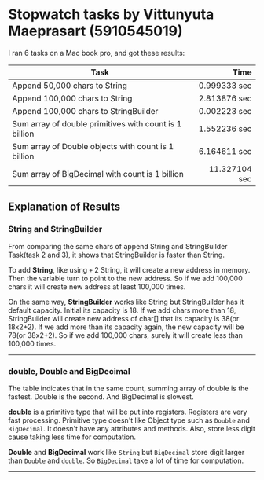 # Stopwatch tasks by Vittunyuta Maeprasart (5910545019)
I ran 6 tasks on a Mac book pro, and got these results:

Task                                                   | Time
-------------------------------------------------------|-------------: 
Append 50,000 chars to String                          | 0.999333 sec 
Append 100,000 chars to String                         | 2.813876 sec 
Append 100,000 chars to StringBuilder                  | 0.002223 sec
Sum array of double primitives with count is 1 billion | 1.552236 sec
Sum array of Double objects with count is 1 billion    | 6.164611 sec
Sum array of BigDecimal with count is 1 billion        | 11.327104 sec


## Explanation of Results
### String and StringBuilder
From comparing the same chars of append String and StringBuilder Task(task 2 and 3), it shows that StringBuilder is faster than String.<br />

To add **String**, like using `+` 2 String, it will create a new address in memory. Then the variable turn to point to the new address. So if we add 100,000 chars it will create new address at least 100,000 times.<br />

On the same way, **StringBuilder** works like String but StringBuilder has it default capacity. Initial its capacity is 18. If we add chars more than 18, StringBuilder will create new address of char[] that its capacity is 38(or 18x2+2). If we add more than its capacity again, the new capacity will be 78(or 38x2+2). So if we add 100,000 chars, surely it will create less than 100,000 times.<br />
*****
### double, Double and BigDecimal
The table indicates that in the same count, summing array of double is the fastest. Double is the second. And BigDecimal is slowest.<br />

**double** is a primitive type that will be put into registers. Registers are very fast processing. Primitive type doesn't like Object type such as `Double` and `BigDecimal`. It doesn't have any attributes and methods. Also, store less digit cause taking less time for computation.<br />

**Double** and **BigDecimal** work like `String` but `BigDecimal` store digit larger than `Double` and `double`. So `BigDecimal` take a lot of time for computation.<br />
*****
